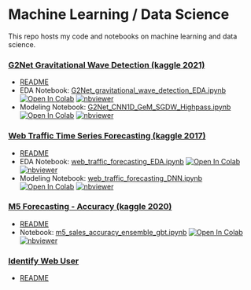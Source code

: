 Machine Learning / Data Science
===============================

This repo hosts my code and notebooks on machine learning and data science.

### [G2Net Gravitational Wave Detection (kaggle 2021)](03_G2Net_gravitational_wave_detection/)
- [README](03_G2Net_gravitational_wave_detection/)
- EDA Notebook: [G2Net_gravitational_wave_detection_EDA.ipynb](https://nbviewer.org/github/0liu/machine-learning/blob/master/03_G2Net_gravitational_wave_detection/G2Net_gravitational_wave_detection_EDA.ipynb)  [![Open In Colab](https://colab.research.google.com/assets/colab-badge.svg)](https://colab.research.google.com/github/0liu/machine-learning/blob/master/03_G2Net_gravitational_wave_detection/G2Net_gravitational_wave_detection_EDA.ipynb)  [![nbviewer](https://raw.githubusercontent.com/jupyter/design/master/logos/Badges/nbviewer_badge.svg)](https://nbviewer.org/github/0liu/machine-learning/blob/master/03_G2Net_gravitational_wave_detection/G2Net_gravitational_wave_detection_EDA.ipynb)
- Modeling Notebook: [G2Net_CNN1D_GeM_SGDW_Highpass.ipynb](https://nbviewer.org/github/0liu/machine-learning/blob/master/03_G2Net_gravitational_wave_detection/G2Net_CNN1D_GeM_SGDW_Highpass.ipynb)  [![Open In Colab](https://colab.research.google.com/assets/colab-badge.svg)](https://colab.research.google.com/github/0liu/machine-learning/blob/master/03_G2Net_gravitational_wave_detection/G2Net_CNN1D_GeM_SGDW_Highpass.ipynb)  [![nbviewer](https://raw.githubusercontent.com/jupyter/design/master/logos/Badges/nbviewer_badge.svg)](https://nbviewer.org/github/0liu/machine-learning/blob/master/03_G2Net_gravitational_wave_detection/G2Net_CNN1D_GeM_SGDW_Highpass.ipynb)

### [Web Traffic Time Series Forecasting (kaggle 2017)](02_web_traffic_time_series_forecasting/)
- [README](02_web_traffic_time_series_forecasting/)
- EDA Notebook: [web_traffic_forecasting_EDA.ipynb](https://nbviewer.org/github/0liu/machine-learning/blob/master/02_web_traffic_time_series_forecasting/web_traffic_forecasting_EDA.ipynb)  [![Open In Colab](https://colab.research.google.com/assets/colab-badge.svg)](https://colab.research.google.com/github/0liu/machine-learning/blob/master/02_web_traffic_time_series_forecasting/web_traffic_forecasting_EDA.ipynb)  [![nbviewer](https://raw.githubusercontent.com/jupyter/design/master/logos/Badges/nbviewer_badge.svg)](https://nbviewer.org/github/0liu/machine-learning/blob/master/02_web_traffic_time_series_forecasting/web_traffic_forecasting_EDA.ipynb)
- Modeling Notebook: [web_traffic_forecasting_DNN.ipynb](https://nbviewer.org/github/0liu/machine-learning/blob/master/02_web_traffic_time_series_forecasting/web_traffic_forecasting_DNN.ipynb)  [![Open In Colab](https://colab.research.google.com/assets/colab-badge.svg)](https://colab.research.google.com/github/0liu/machine-learning/blob/master/02_web_traffic_time_series_forecasting/web_traffic_forecasting_DNN.ipynb)  [![nbviewer](https://raw.githubusercontent.com/jupyter/design/master/logos/Badges/nbviewer_badge.svg)](https://nbviewer.org/github/0liu/machine-learning/blob/master/02_web_traffic_time_series_forecasting/web_traffic_forecasting_DNN.ipynb)

### [M5 Forecasting - Accuracy (kaggle 2020)](01_m5-forecasting-accuracy/)
- [README](01_m5-forecasting-accuracy/)
- Notebook: [m5_sales_accuracy_ensemble_gbt.ipynb](https://nbviewer.org/github/0liu/machine-learning/blob/master/01_m5-forecasting-accuracy/m5_sales_accuracy_ensemble_gbt.ipynb)  [![Open In Colab](https://colab.research.google.com/assets/colab-badge.svg)](https://colab.research.google.com/github/0liu/machine-learning/blob/master/01_m5-forecasting-accuracy/m5_sales_accuracy_ensemble_gbt.ipynb)  [![nbviewer](https://raw.githubusercontent.com/jupyter/design/master/logos/Badges/nbviewer_badge.svg)](https://nbviewer.org/github/0liu/machine-learning/blob/master/01_m5-forecasting-accuracy/m5_sales_accuracy_ensemble_gbt.ipynb)

### [Identify Web User](00_catch_joe/)
- [README](00_catch_joe/)
